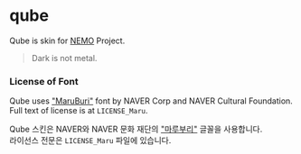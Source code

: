 # qube

Qube is skin for [NEMO](https://github.com/libnare/nemo) Project. <br />
> Dark is not metal.

### License of Font
Qube uses ["MaruBuri"](https://hangeul.naver.com/maruproject_11) font by NAVER Corp and NAVER Cultural Foundation. <br />
Full text of license is at ```LICENSE_Maru```.

Qube 스킨은 NAVER와 NAVER 문화 재단의 ["마루부리"](https://hangeul.naver.com/maruproject_11) 글꼴을 사용합니다. <br />
라이선스 전문은 ```LICENSE_Maru``` 파일에 있습니다.

